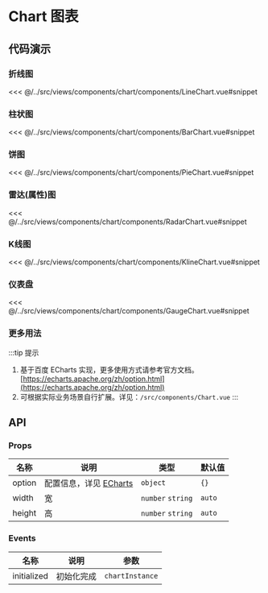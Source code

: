 # Chart 图表

## 代码演示

### 折线图
<<< @/../src/views/components/chart/components/LineChart.vue#snippet

### 柱状图
<<< @/../src/views/components/chart/components/BarChart.vue#snippet

### 饼图
<<< @/../src/views/components/chart/components/PieChart.vue#snippet

### 雷达(属性)图
<<< @/../src/views/components/chart/components/RadarChart.vue#snippet

### K线图
<<< @/../src/views/components/chart/components/KlineChart.vue#snippet

### 仪表盘
<<< @/../src/views/components/chart/components/GaugeChart.vue#snippet
 
### 更多用法
:::tip 提示
1. 基于百度 ECharts 实现，更多使用方式请参考官方文档。[https://echarts.apache.org/zh/option.html](https://echarts.apache.org/zh/option.html)
2. 可根据实际业务场景自行扩展。详见：`/src/components/Chart.vue`
:::

## API

### Props

| 名称     | 说明                                                                 | 类型                | 默认值    |
|--------|--------------------------------------------------------------------|-------------------|--------|
| option | 配置信息，详见 [ECharts](https://echarts.apache.org/zh/option.html#title) | `object`          | `{}`   |
| width  | 宽                                                                  | `number` `string` | `auto` |
| height | 高                                                                  | `number` `string` | `auto` |

### Events

| 名称          | 说明    | 参数              |
|-------------|-------|-----------------|
| initialized | 初始化完成 | `chartInstance` |



